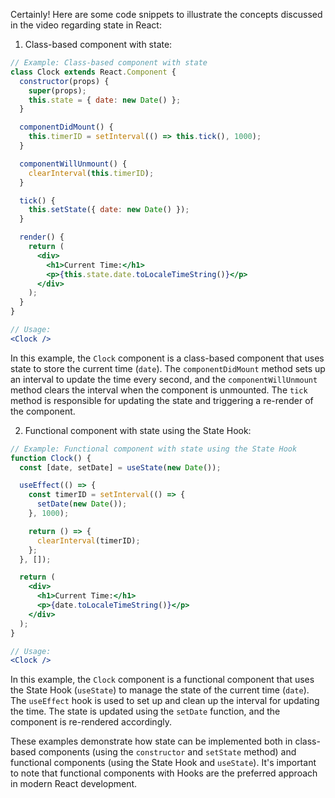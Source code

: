 Certainly! Here are some code snippets to illustrate the concepts discussed in the video regarding state in React:

1. Class-based component with state:
```jsx
// Example: Class-based component with state
class Clock extends React.Component {
  constructor(props) {
    super(props);
    this.state = { date: new Date() };
  }

  componentDidMount() {
    this.timerID = setInterval(() => this.tick(), 1000);
  }

  componentWillUnmount() {
    clearInterval(this.timerID);
  }

  tick() {
    this.setState({ date: new Date() });
  }

  render() {
    return (
      <div>
        <h1>Current Time:</h1>
        <p>{this.state.date.toLocaleTimeString()}</p>
      </div>
    );
  }
}

// Usage:
<Clock />
```

In this example, the `Clock` component is a class-based component that uses state to store the current time (`date`). The `componentDidMount` method sets up an interval to update the time every second, and the `componentWillUnmount` method clears the interval when the component is unmounted. The `tick` method is responsible for updating the state and triggering a re-render of the component.

2. Functional component with state using the State Hook:
```jsx
// Example: Functional component with state using the State Hook
function Clock() {
  const [date, setDate] = useState(new Date());

  useEffect(() => {
    const timerID = setInterval(() => {
      setDate(new Date());
    }, 1000);

    return () => {
      clearInterval(timerID);
    };
  }, []);

  return (
    <div>
      <h1>Current Time:</h1>
      <p>{date.toLocaleTimeString()}</p>
    </div>
  );
}

// Usage:
<Clock />
```

In this example, the `Clock` component is a functional component that uses the State Hook (`useState`) to manage the state of the current time (`date`). The `useEffect` hook is used to set up and clean up the interval for updating the time. The state is updated using the `setDate` function, and the component is re-rendered accordingly.

These examples demonstrate how state can be implemented both in class-based components (using the `constructor` and `setState` method) and functional components (using the State Hook and `useState`). It's important to note that functional components with Hooks are the preferred approach in modern React development.